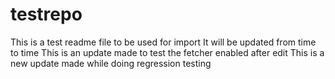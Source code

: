 # testrepo
This is a test readme file to be used for import
It will be updated from time to time
This is an update made to test the fetcher enabled after edit
This is a new update made while doing regression testing
